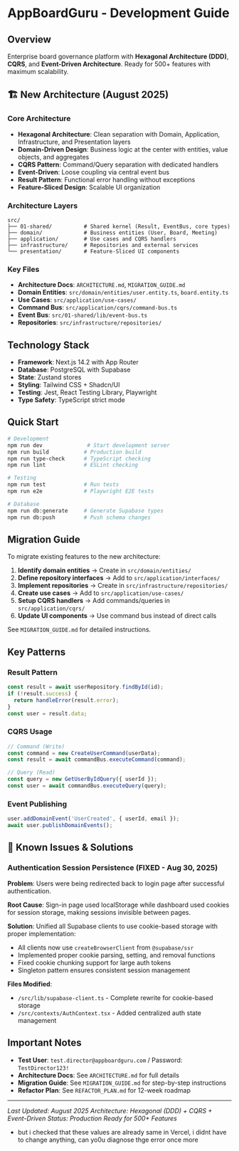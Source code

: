 # AppBoardGuru - Development Guide

## Overview

Enterprise board governance platform with **Hexagonal Architecture (DDD)**, **CQRS**, and **Event-Driven Architecture**. Ready for 500+ features with maximum scalability.

## 🏗️ New Architecture (August 2025)

### Core Architecture
- **Hexagonal Architecture**: Clean separation with Domain, Application, Infrastructure, and Presentation layers
- **Domain-Driven Design**: Business logic at the center with entities, value objects, and aggregates
- **CQRS Pattern**: Command/Query separation with dedicated handlers
- **Event-Driven**: Loose coupling via central event bus
- **Result Pattern**: Functional error handling without exceptions
- **Feature-Sliced Design**: Scalable UI organization

### Architecture Layers
```
src/
├── 01-shared/          # Shared kernel (Result, EventBus, core types)
├── domain/             # Business entities (User, Board, Meeting)
├── application/        # Use cases and CQRS handlers
├── infrastructure/     # Repositories and external services
└── presentation/       # Feature-Sliced UI components
```

### Key Files
- **Architecture Docs**: `ARCHITECTURE.md`, `MIGRATION_GUIDE.md`
- **Domain Entities**: `src/domain/entities/user.entity.ts`, `board.entity.ts`
- **Use Cases**: `src/application/use-cases/`
- **Command Bus**: `src/application/cqrs/command-bus.ts`
- **Event Bus**: `src/01-shared/lib/event-bus.ts`
- **Repositories**: `src/infrastructure/repositories/`

## Technology Stack
- **Framework**: Next.js 14.2 with App Router
- **Database**: PostgreSQL with Supabase
- **State**: Zustand stores
- **Styling**: Tailwind CSS + Shadcn/UI
- **Testing**: Jest, React Testing Library, Playwright
- **Type Safety**: TypeScript strict mode

## Quick Start

```bash
# Development
npm run dev              # Start development server
npm run build           # Production build
npm run type-check      # TypeScript checking
npm run lint            # ESLint checking

# Testing
npm run test            # Run tests
npm run e2e             # Playwright E2E tests

# Database
npm run db:generate     # Generate Supabase types
npm run db:push         # Push schema changes
```

## Migration Guide

To migrate existing features to the new architecture:

1. **Identify domain entities** → Create in `src/domain/entities/`
2. **Define repository interfaces** → Add to `src/application/interfaces/`
3. **Implement repositories** → Create in `src/infrastructure/repositories/`
4. **Create use cases** → Add to `src/application/use-cases/`
5. **Setup CQRS handlers** → Add commands/queries in `src/application/cqrs/`
6. **Update UI components** → Use command bus instead of direct calls

See `MIGRATION_GUIDE.md` for detailed instructions.

## Key Patterns

### Result Pattern
```typescript
const result = await userRepository.findById(id);
if (!result.success) {
  return handleError(result.error);
}
const user = result.data;
```

### CQRS Usage
```typescript
// Command (Write)
const command = new CreateUserCommand(userData);
const result = await commandBus.executeCommand(command);

// Query (Read)
const query = new GetUserByIdQuery({ userId });
const user = await commandBus.executeQuery(query);
```

### Event Publishing
```typescript
user.addDomainEvent('UserCreated', { userId, email });
await user.publishDomainEvents();
```

## 🔧 Known Issues & Solutions

### Authentication Session Persistence (FIXED - Aug 30, 2025)
**Problem**: Users were being redirected back to login page after successful authentication.

**Root Cause**: Sign-in page used localStorage while dashboard used cookies for session storage, making sessions invisible between pages.

**Solution**: Unified all Supabase clients to use cookie-based storage with proper implementation:
- All clients now use `createBrowserClient` from `@supabase/ssr`
- Implemented proper cookie parsing, setting, and removal functions
- Fixed cookie chunking support for large auth tokens
- Singleton pattern ensures consistent session management

**Files Modified**:
- `/src/lib/supabase-client.ts` - Complete rewrite for cookie-based storage
- `/src/contexts/AuthContext.tsx` - Added centralized auth state management

## Important Notes

- **Test User**: `test.director@appboardguru.com` / Password: `TestDirector123!`
- **Architecture Docs**: See `ARCHITECTURE.md` for full details
- **Migration Guide**: See `MIGRATION_GUIDE.md` for step-by-step instructions
- **Refactor Plan**: See `REFACTOR_PLAN.md` for 12-week roadmap

---

*Last Updated: August 2025*
*Architecture: Hexagonal (DDD) + CQRS + Event-Driven*
*Status: Production Ready for 500+ Features*
- but i checked that these values are already same in Vercel, i didnt have to change anything, can yo0u diagnose thge error once more